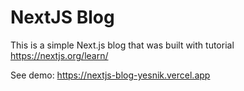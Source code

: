 # NextJS Blog

This is a simple Next.js blog that was built with tutorial https://nextjs.org/learn/

See demo: https://nextjs-blog-yesnik.vercel.app
